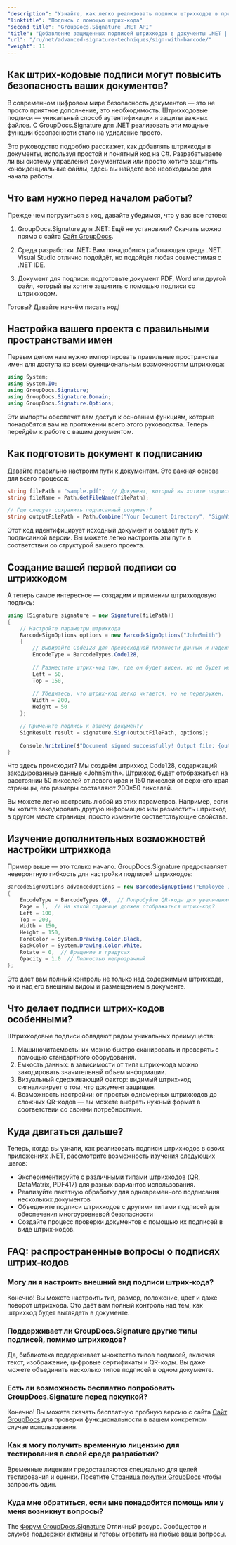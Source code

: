 ```yaml
---
"description": "Узнайте, как легко реализовать подписи штрихкодов в приложениях .NET с помощью GroupDocs.Signature. Пошаговое руководство с примерами кода."
"linktitle": "Подпись с помощью штрих-кода"
"second_title": "GroupDocs.Signature .NET API"
"title": "Добавление защищенных подписей штрихкодов в документы .NET | Полное руководство"
"url": "/ru/net/advanced-signature-techniques/sign-with-barcode/"
"weight": 11
---
```


## Как штрих-кодовые подписи могут повысить безопасность ваших документов?

В современном цифровом мире безопасность документов — это не просто приятное дополнение, это необходимость. Штрихкодовые подписи — уникальный способ аутентификации и защиты важных файлов. С GroupDocs.Signature для .NET реализовать эти мощные функции безопасности стало на удивление просто.

Это руководство подробно расскажет, как добавлять штрихкоды в документы, используя простой и понятный код на C#. Разрабатываете ли вы систему управления документами или просто хотите защитить конфиденциальные файлы, здесь вы найдете всё необходимое для начала работы.

## Что вам нужно перед началом работы?

Прежде чем погрузиться в код, давайте убедимся, что у вас все готово:

1. GroupDocs.Signature для .NET: Ещё не установили? Скачать можно прямо с сайта [Сайт GroupDocs](https://releases.groupdocs.com/signature/net/).

2. Среда разработки .NET: Вам понадобится работающая среда .NET. Visual Studio отлично подойдёт, но подойдёт любая совместимая с .NET IDE.

3. Документ для подписи: подготовьте документ PDF, Word или другой файл, который вы хотите защитить с помощью подписи со штрихкодом.

Готовы? Давайте начнём писать код!

## Настройка вашего проекта с правильными пространствами имен

Первым делом нам нужно импортировать правильные пространства имен для доступа ко всем функциональным возможностям штрихкода:

```csharp
using System;
using System.IO;
using GroupDocs.Signature;
using GroupDocs.Signature.Domain;
using GroupDocs.Signature.Options;
```

Эти импорты обеспечат вам доступ к основным функциям, которые понадобятся вам на протяжении всего этого руководства. Теперь перейдём к работе с вашим документом.

## Как подготовить документ к подписанию

Давайте правильно настроим пути к документам. Это важная основа для всего процесса:

```csharp
string filePath = "sample.pdf";  // Документ, который вы хотите подписать
string fileName = Path.GetFileName(filePath);

// Где следует сохранить подписанный документ?
string outputFilePath = Path.Combine("Your Document Directory", "SignWithBarcode", fileName);
```

Этот код идентифицирует исходный документ и создаёт путь к подписанной версии. Вы можете легко настроить эти пути в соответствии со структурой вашего проекта.

## Создание вашей первой подписи со штрихкодом

А теперь самое интересное — создадим и применим штрихкодовую подпись:

```csharp
using (Signature signature = new Signature(filePath))
{
    // Настройте параметры штрихкода
    BarcodeSignOptions options = new BarcodeSignOptions("JohnSmith")
    {
        // Выбирайте Code128 для превосходной плотности данных и надежности
        EncodeType = BarcodeTypes.Code128,
        
        // Разместите штрих-код там, где он будет виден, но не будет мешать.
        Left = 50,
        Top = 150,
        
        // Убедитесь, что штрих-код легко читается, но не перегружен.
        Width = 200,
        Height = 50
    };

    // Примените подпись к вашему документу
    SignResult result = signature.Sign(outputFilePath, options);
    
    Console.WriteLine($"Document signed successfully! Output file: {outputFilePath}");
}
```

Что здесь происходит? Мы создаём штрихкод Code128, содержащий закодированные данные «JohnSmith». Штрихкод будет отображаться на расстоянии 50 пикселей от левого края и 150 пикселей от верхнего края страницы, его размеры составляют 200×50 пикселей.

Вы можете легко настроить любой из этих параметров. Например, если вы хотите закодировать другую информацию или разместить штрихкод в другом месте страницы, просто измените соответствующие свойства.

## Изучение дополнительных возможностей настройки штрихкода

Пример выше — это только начало. GroupDocs.Signature предоставляет невероятную гибкость для настройки подписей штрихкодов:

```csharp
BarcodeSignOptions advancedOptions = new BarcodeSignOptions("Employee ID: 123456")
{
    EncodeType = BarcodeTypes.QR,  // Попробуйте QR-коды для увеличения емкости данных
    Page = 1,  // На какой странице должен отображаться штрих-код?
    Left = 100,
    Top = 200,
    Width = 150,
    Height = 150,
    ForeColor = System.Drawing.Color.Black,
    BackColor = System.Drawing.Color.White,
    Rotate = 0,  // Вращение в градусах
    Opacity = 1.0  // Полностью непрозрачный
};
```

Это дает вам полный контроль не только над содержимым штрихкода, но и над его внешним видом и размещением в документе.

## Что делает подписи штрих-кодов особенными?

Штрихкодовые подписи обладают рядом уникальных преимуществ:

1. Машиночитаемость: их можно быстро сканировать и проверять с помощью стандартного оборудования.
2. Емкость данных: в зависимости от типа штрих-кода можно закодировать значительный объем информации.
3. Визуальный сдерживающий фактор: видимый штрих-код сигнализирует о том, что документ защищен.
4. Возможность настройки: от простых одномерных штрихкодов до сложных QR-кодов — вы можете выбрать нужный формат в соответствии со своими потребностями.

## Куда двигаться дальше?

Теперь, когда вы узнали, как реализовать подписи штрихкодов в своих приложениях .NET, рассмотрите возможность изучения следующих шагов:

- Экспериментируйте с различными типами штрихкодов (QR, DataMatrix, PDF417) для разных вариантов использования.
- Реализуйте пакетную обработку для одновременного подписания нескольких документов
- Объедините подписи штрихкодов с другими типами подписей для обеспечения многоуровневой безопасности
- Создайте процесс проверки документов с помощью их подписей в виде штрих-кодов.

## FAQ: распространенные вопросы о подписях штрих-кодов

### Могу ли я настроить внешний вид подписи штрих-кода?
Конечно! Вы можете настроить тип, размер, положение, цвет и даже поворот штрихкода. Это даёт вам полный контроль над тем, как штрихкод будет выглядеть в документе.

### Поддерживает ли GroupDocs.Signature другие типы подписей, помимо штрихкодов?
Да, библиотека поддерживает множество типов подписей, включая текст, изображение, цифровые сертификаты и QR-коды. Вы даже можете объединить несколько типов подписей в одном документе.

### Есть ли возможность бесплатно попробовать GroupDocs.Signature перед покупкой?
Конечно! Вы можете скачать бесплатную пробную версию с сайта [Сайт GroupDocs](https://releases.groupdocs.com/) для проверки функциональности в вашем конкретном случае использования.

### Как я могу получить временную лицензию для тестирования в своей среде разработки?
Временные лицензии предоставляются специально для целей тестирования и оценки. Посетите [Страница покупки GroupDocs](https://purchase.groupdocs.com/temporary-license/) чтобы запросить один.

### Куда мне обратиться, если мне понадобится помощь или у меня возникнут вопросы?
The [Форум GroupDocs.Signature](https://forum.groupdocs.com/c/signature/13) Отличный ресурс. Сообщество и служба поддержки активны и готовы ответить на любые ваши вопросы.